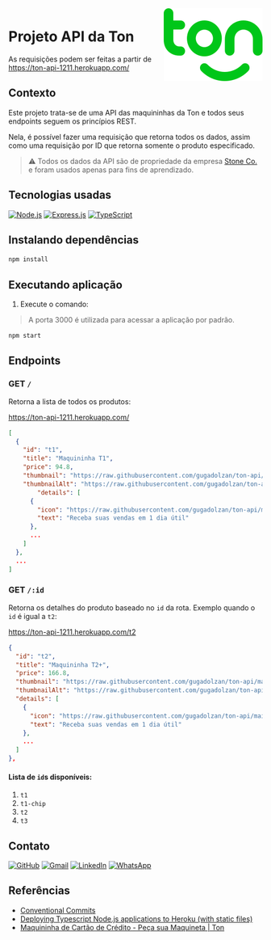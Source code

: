 <a href="https://www.ton.com.br/" target="_blank">
  <img src="./ton.svg" alt="Ton logo" align="right">
</a>

# Projeto API da Ton

As requisições podem ser feitas a partir de https://ton-api-1211.herokuapp.com/

## Contexto

Este projeto trata-se de uma API das maquininhas da Ton e todos seus endpoints seguem os princípios REST.

Nela, é possível fazer uma requisição que retorna todos os dados, assim como uma requisição por ID que retorna somente o produto especificado.

> :warning: Todos os dados da API são de propriedade da empresa [Stone Co.](https://www.stone.co/) e foram usados apenas para fins de aprendizado.

## Tecnologias usadas

[![Node.js](https://img.shields.io/badge/Node.js-00C619?style=for-the-badge&logo=node.js&logoColor=white)](https://nodejs.org/)
[![Express.js](https://img.shields.io/badge/Express.js-00C619?style=for-the-badge)](https://expressjs.com/)
[![TypeScript](https://img.shields.io/badge/TypeScript-00C619?style=for-the-badge&logo=typescript&logoColor=white)](https://www.typescriptlang.org/)

## Instalando dependências

```bash
npm install
```

## Executando aplicação

1. Execute o comando:

> A porta 3000 é utilizada para acessar a aplicação por padrão.

```bash
npm start
```

## Endpoints

### GET `/`

Retorna a lista de todos os produtos:

https://ton-api-1211.herokuapp.com/

```json
[
  {
    "id": "t1",
    "title": "Maquininha T1",
    "price": 94.8,
    "thumbnail": "https://raw.githubusercontent.com/gugadolzan/ton-api/main/assets/frontview/t1.png",
    "thumbnailAlt": "https://raw.githubusercontent.com/gugadolzan/ton-api/main/assets/sideview/t1.png",
        "details": [
      {
        "icon": "https://raw.githubusercontent.com/gugadolzan/ton-api/main/assets/icons/calendar.png",
        "text": "Receba suas vendas em 1 dia útil"
      },
      ...
    ]
  },
  ...
]
```

### GET `/:id`

Retorna os detalhes do produto baseado no `id` da rota. Exemplo quando o `id` é igual a `t2`:

https://ton-api-1211.herokuapp.com/t2

```json
{
  "id": "t2",
  "title": "Maquininha T2+",
  "price": 166.8,
  "thumbnail": "https://raw.githubusercontent.com/gugadolzan/ton-api/main/assets/frontview/t2.png",
  "thumbnailAlt": "https://raw.githubusercontent.com/gugadolzan/ton-api/main/assets/sideview/t2.png",
  "details": [
    {
      "icon": "https://raw.githubusercontent.com/gugadolzan/ton-api/main/assets/icons/calendar.png",
      "text": "Receba suas vendas em 1 dia útil"
    },
    ...
  ]
},
```

#### Lista de `id`s disponíveis:

1.  `t1`
2.  `t1-chip`
3.  `t2`
4.  `t3`

## Contato

[![GitHub](https://img.shields.io/badge/GitHub-00C619?style=for-the-badge&logo=github&logoColor=white)](https://github.com/gugadolzan)
[![Gmail](https://img.shields.io/badge/Gmail-00C619?style=for-the-badge&logo=gmail&logoColor=white)](mailto:gudolzan@gmail.com)
[![LinkedIn](https://img.shields.io/badge/LinkedIn-00C619?style=for-the-badge&logo=linkedin&logoColor=white)](https://www.linkedin.com/in/gustavo-dolzan/)
[![WhatsApp](https://img.shields.io/badge/WhatsApp-00C619?style=for-the-badge&logo=whatsapp&logoColor=white)](https://api.whatsapp.com/send?phone=5547989167878)

## Referências

- [Conventional Commits](https://www.conventionalcommits.org/en/v1.0.0/)
- [Deploying Typescript Node.js applications to Heroku (with static files)](https://medium.com/developer-rants/deploying-typescript-node-js-applications-to-heroku-81dd75424ce0)
- [Maquininha de Cartão de Crédito - Peça sua Maquineta | Ton](https://www.ton.com.br/)
